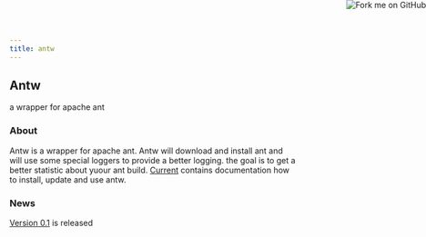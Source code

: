 ```yaml
---
title: antw
---
```


<a href="https://github.com/mbauhardt/antw"><img style="position: absolute; top: 0; right: 0; border: 0;" src="http://s3.amazonaws.com/github/ribbons/forkme_right_darkblue_121621.png" alt="Fork me on GitHub" /></a>


## Antw
a wrapper for apache ant

### About
Antw is a wrapper for apache ant. Antw will download and install ant and will use some special loggers to provide a better logging. the goal is to get a better statistic about yuour ant build.
[Current](/antw/0.1/) contains documentation how to install, update and use antw.

### News
[Version 0.1](/antw/0.1/) is released
